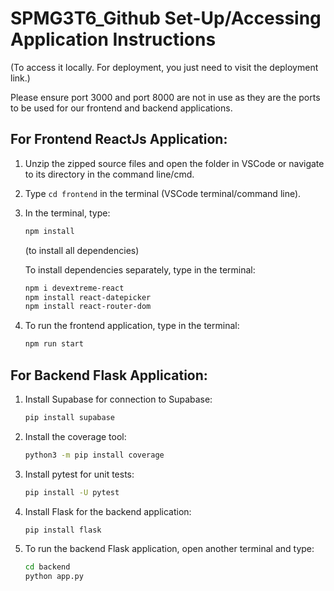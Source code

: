 # SPMG3T6_Github Set-Up/Accessing Application Instructions

(To access it locally. For deployment, you just need to visit the deployment link.)

Please ensure port 3000 and port 8000 are not in use as they are the ports to be used for our frontend and backend applications.

## For Frontend ReactJs Application:

1. Unzip the zipped source files and open the folder in VSCode or navigate to its directory in the command line/cmd.
2. Type `cd frontend` in the terminal (VSCode terminal/command line).
3. In the terminal, type:
   ```sh
   npm install
   ```
   (to install all dependencies)
   
   To install dependencies separately, type in the terminal:
   ```sh
   npm i devextreme-react
   npm install react-datepicker
   npm install react-router-dom
   ```
4. To run the frontend application, type in the terminal:
   ```sh
   npm run start
   ```

## For Backend Flask Application:

1. Install Supabase for connection to Supabase:
   ```sh
   pip install supabase
   ```
2. Install the coverage tool:
   ```sh
   python3 -m pip install coverage
   ```
3. Install pytest for unit tests:
   ```sh
   pip install -U pytest
   ```
4. Install Flask for the backend application:
   ```sh
   pip install flask
   ```
5. To run the backend Flask application, open another terminal and type:
   ```sh
   cd backend
   python app.py
   ```
